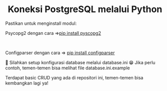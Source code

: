 <h1 align="center">Koneksi PostgreSQL melalui Python </h1>

<p align="left">
Pastikan untuk menginstall modul:
<br>
<p>Psycopg2 dengan cara =><a href="https://pypi.org/project/psycopg2/" target="blank">pip install pyscopg2</a></p>
<br>
<p>Configparser dengan cara => <a href="https://pypi.org/project/configparser/" target="blank">pip install configparser</a></p>
</p>

👋 Silahkan setup konfigurasi database melalui database.ini
😁 Jika perlu contoh, temen-temen bisa melihat file database.ini.example

<p align="left">Terdapat basic CRUD yang ada di repositori ini, temen-temen bisa kembangkan lagi ya!</p>
